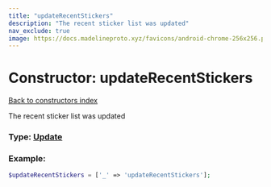 ```yaml
---
title: "updateRecentStickers"
description: "The recent sticker list was updated"
nav_exclude: true
image: https://docs.madelineproto.xyz/favicons/android-chrome-256x256.png
---
```

# Constructor: updateRecentStickers  
[Back to constructors index](/API_docs/constructors/index.html)



The recent sticker list was updated




### Type: [Update](/API_docs/types/Update.html)


### Example:

```php
$updateRecentStickers = ['_' => 'updateRecentStickers'];
```  
